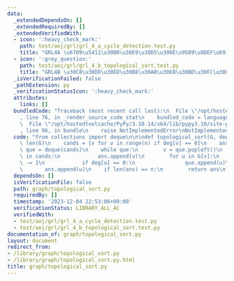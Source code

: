 ```yaml
---
data:
  _extendedDependsOn: []
  _extendedRequiredBy: []
  _extendedVerifiedWith:
  - icon: ':heavy_check_mark:'
    path: test/aoj/grl/grl_4_a_cycle_detection.test.py
    title: "GRL4A \u6709\u5411\u30B0\u30E9\u30D5\u306E\u9589\u8DEF\u691C\u67FB"
  - icon: ':grey_question:'
    path: test/aoj/grl/grl_4_b_topological_sort.test.py
    title: "GRL4B \u30C8\u30DD\u30ED\u30B8\u30AB\u30EB\u30BD\u30FC\u30C8"
  _isVerificationFailed: false
  _pathExtension: py
  _verificationStatusIcon: ':heavy_check_mark:'
  attributes:
    links: []
  bundledCode: "Traceback (most recent call last):\n  File \"/opt/hostedtoolcache/PyPy/3.10.14/x64/lib/pypy3.10/site-packages/onlinejudge_verify/documentation/build.py\"\
    , line 76, in _render_source_code_stat\n    bundled_code = language.bundle(\n\
    \  File \"/opt/hostedtoolcache/PyPy/3.10.14/x64/lib/pypy3.10/site-packages/onlinejudge_verify/languages/python.py\"\
    , line 96, in bundle\n    raise NotImplementedError\nNotImplementedError\n"
  code: "from collections import deque\n\n\ndef topological_sort(G, deg):\n    n =\
    \ len(G)\n    cands = [v for v in range(n) if deg[v] == 0]\n    ans = []\n   \
    \ que = deque(cands)\n    while que:\n        v = que.popleft()\n        if v\
    \ in cands:\n            ans.append(v)\n        for u in G[v]:\n            deg[u]\
    \ -= 1\n            if deg[u] == 0:\n                que.append(u)\n         \
    \       ans.append(u)\n    if len(ans) == n:\n        return ans\n    return -1\n"
  dependsOn: []
  isVerificationFile: false
  path: graph/topological_sort.py
  requiredBy: []
  timestamp: '2023-12-04 22:53:06+09:00'
  verificationStatus: LIBRARY_ALL_AC
  verifiedWith:
  - test/aoj/grl/grl_4_a_cycle_detection.test.py
  - test/aoj/grl/grl_4_b_topological_sort.test.py
documentation_of: graph/topological_sort.py
layout: document
redirect_from:
- /library/graph/topological_sort.py
- /library/graph/topological_sort.py.html
title: graph/topological_sort.py
---
```

